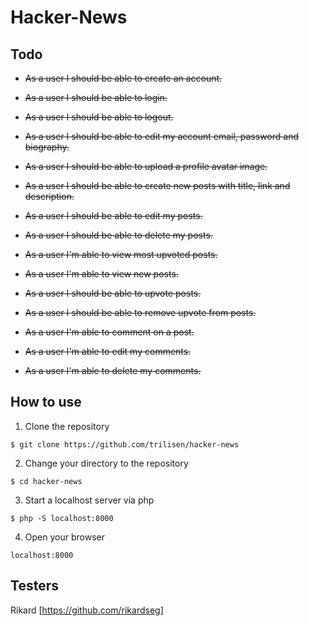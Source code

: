 # Hacker-News

## Todo

- ~~As a user I should be able to create an account.~~

- ~~As a user I should be able to login.~~

- ~~As a user I should be able to logout.~~

- ~~As a user I should be able to edit my account email, password and biography.~~

- ~~As a user I should be able to upload a profile avatar image.~~

- ~~As a user I should be able to create new posts with title, link and description.~~

- ~~As a user I should be able to edit my posts.~~

- ~~As a user I should be able to delete my posts.~~

- ~~As a user I'm able to view most upvoted posts.~~

- ~~As a user I'm able to view new posts.~~

- ~~As a user I should be able to upvote posts.~~

- ~~As a user I should be able to remove upvote from posts.~~

- ~~As a user I'm able to comment on a post.~~

- ~~As a user I'm able to edit my comments.~~

- ~~As a user I'm able to delete my comments.~~

## How to use

1. Clone the repository
```
$ git clone https://github.com/trilisen/hacker-news
```
2. Change your directory to the repository
```
$ cd hacker-news
```
3. Start a localhost server via php
```
$ php -S localhost:8000
```
4. Open your browser
```
localhost:8000
```

## Testers
Rikard [https://github.com/rikardseg]
